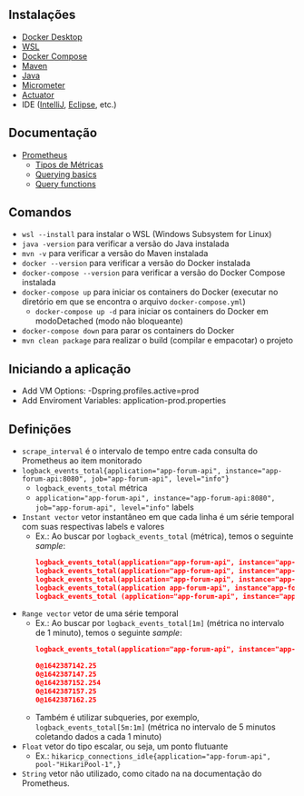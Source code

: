 ## Instalações

- [Docker Desktop](https://docs.docker.com/desktop/install/windows-install/)
- [WSL](https://learn.microsoft.com/pt-br/windows/wsl/install)
- [Docker Compose](https://docs.docker.com/compose/install/)
- [Maven](https://maven.apache.org/install.html)
- [Java](https://www.oracle.com/java/technologies/downloads/)
- [Micrometer](https://micrometer.io/)
- [Actuator](https://docs.spring.io/spring-boot/reference/actuator/enabling.html)
- IDE ([IntelliJ](https://www.jetbrains.com/pt-br/idea/#), [Eclipse](https://eclipseide.org/), etc.)

## Documentação
- [Prometheus](https://prometheus.io/docs/introduction/overview/)
  - [Tipos de Métricas](https://prometheus.io/docs/specs/om/open_metrics_spec/#metric-types)
  - [Querying basics](https://prometheus.io/docs/prometheus/latest/querying/basics/#:~:text=Querying%20basics,-Prometheus%20provides%20a)
  - [Query functions](https://prometheus.io/docs/prometheus/latest/querying/functions/#:~:text=Query%20functions,-Some%20functions%20have)

## Comandos

- `wsl --install` para instalar o WSL (Windows Subsystem for Linux)
- `java -version` para verificar a versão do Java instalada
- `mvn -v` para verificar a versão do Maven instalada
- `docker --version` para verificar a versão do Docker instalada
- `docker-compose --version` para verificar a versão do Docker Compose instalada
- `docker-compose up` para iniciar os containers do Docker (executar no diretório em que se encontra o arquivo `docker-compose.yml`)
  - `docker-compose up -d` para iniciar os containers do Docker em modoDetached (modo não bloqueante)
- `docker-compose down` para parar os containers do Docker
- `mvn clean package` para realizar o build (compilar e empacotar) o projeto

## Iniciando a aplicação
- Add VM Options: -Dspring.profiles.active=prod
- Add Enviroment Variables: application-prod.properties

## Definições
- `scrape_interval` é o intervalo de tempo entre cada consulta do Prometheus ao item monitorado
- `logback_events_total{application="app-forum-api", instance="app-forum-api:8080", job="app-forum-api", level="info"}`
  - `logback_events_total` métrica
  -  `application="app-forum-api", instance="app-forum-api:8080", job="app-forum-api", level="info"` labels
- `Instant vector` vetor instantâneo em que cada linha é um série temporal com suas respectivas labels e valores
  - Ex.: Ao buscar por `logback_events_total` (métrica), temos o seguinte _sample_:
      ```json
      logback_events_total(application="app-forum-api", instance="app-forum-api:8080", job job=*app-forum-api um-api", level="debug")                                                                         0
      logback_events_total(application="app-forum-api", instance="app-forum-api:8080", job="a job="app-forum-api n-api", level="error")                                                                    44
      logback_events_total(application="app-forum-api", instance="app-forum-api:8080", job="app-forum-api", level="info")                                                                                       43
      logback_events_total(application app-forum-api", instance"app-forum-api:8080", job="app-forum-api", level="trace")                                                                                      0
      logback_events_total (application="app-forum-api", instance="app-forum-api:8080", job="app-forum-api", level="warn"]                                                                                  42
      ```
- `Range vector` vetor de uma série temporal
  - Ex.: Ao buscar por `logback_events_total[1m]` (métrica no intervalo de 1 minuto), temos o seguinte _sample_:
      ```json
      logback_events_total(application="app-forum-api", instance="app-forum-api:8080", job job=*app-forum-api um-api", level="debug")

      0@1642387142.25
      0@1642387147.25
      0@1642387152.254
      0@1642387157.25
      0@1642387162.25
      ```
  - Também é utilizar subqueries, por exemplo, `logback_events_total[5m:1m]` (métrica no intervalo de 5 minutos coletando dados a cada 1 minuto)
- `Float` vetor do tipo escalar, ou seja, um ponto flutuante
  - Ex.: `hikaricp_connections_idle{application="app-forum-api", pool-"HikariPool-1",}`
- `String` vetor não utilizado, como citado na na documentação do Prometheus.